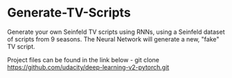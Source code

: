 # Generate-TV-Scripts
Generate your own Seinfeld TV scripts using RNNs, using a Seinfeld dataset of scripts from 9 seasons. The Neural Network will generate a new, "fake" TV script.

Project files can be found in the link below - 
git clone https://github.com/udacity/deep-learning-v2-pytorch.git
